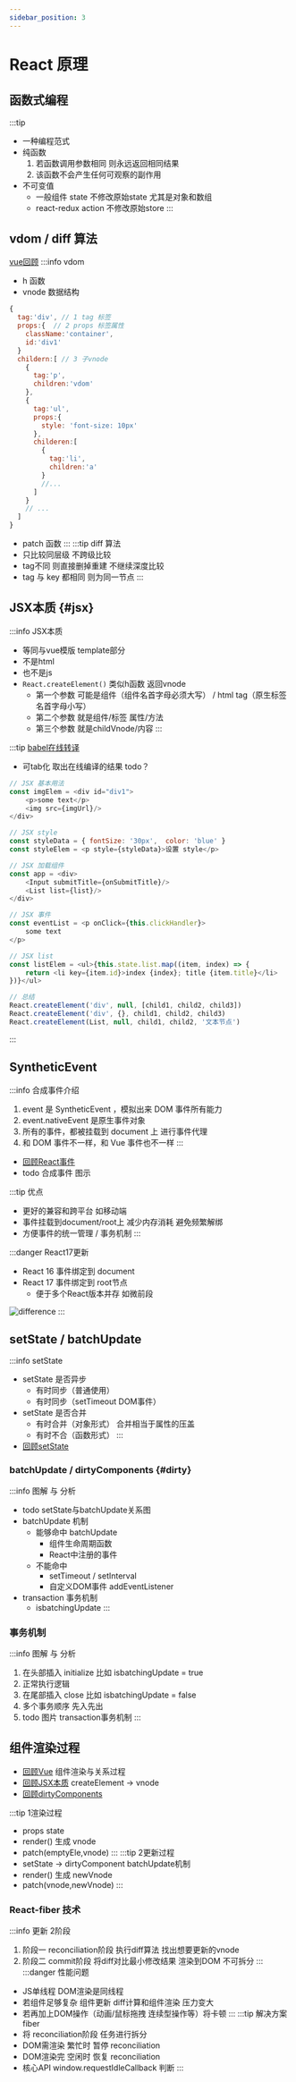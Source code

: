 ```yaml
---
sidebar_position: 3
---
```


# React 原理

## 函数式编程
:::tip
- 一种编程范式
- 纯函数
  1. 若函数调用参数相同 则永远返回相同结果
  2. 该函数不会产生任何可观察的副作用
- 不可变值 
  - 一般组件 state 不修改原始state 尤其是对象和数组 
  - react-redux action 不修改原始store
:::

## vdom / diff 算法
[vue回顾](../vue/principle.md#diff)
:::info vdom
- h 函数
- vnode 数据结构 
```js {2,3,7}
{
  tag:'div', // 1 tag 标签
  props:{  // 2 props 标签属性
    className:'container',
    id:'div1'
  }
  childern:[ // 3 子vnode
    {
      tag:'p',
      children:'vdom'
    },
    {
      tag:'ul',
      props:{
        style: 'font-size: 10px'
      },
      childeren:[
        {
          tag:'li',
          children:'a'
        }
        //...
      ]
    }
    // ...
  ]  
}
```
- patch 函数
:::
:::tip diff 算法
- 只比较同层级 不跨级比较
- tag不同 则直接删掉重建 不继续深度比较
- tag 与 key 都相同 则为同一节点
:::

## JSX本质 {#jsx}
:::info JSX本质
- 等同与vue模版 template部分
- 不是html
- 也不是js
- `React.createElement()` 类似h函数 返回vnode
  - 第一个参数 可能是组件（组件名首字母必须大写） / html tag（原生标签名首字母小写）
  - 第二个参数 就是组件/标签 属性/方法
  - 第三个参数 就是childVnode/内容
:::

:::tip [babel在线转译](https://www.babeljs.cn/)
- 可tab化 取出在线编译的结果 todo？
```js
// JSX 基本用法
const imgElem = <div id="div1">
    <p>some text</p>
    <img src={imgUrl}/>
</div>

// JSX style
const styleData = { fontSize: '30px',  color: 'blue' }
const styleElem = <p style={styleData}>设置 style</p>

// JSX 加载组件
const app = <div>
    <Input submitTitle={onSubmitTitle}/>
    <List list={list}/>
</div>

// JSX 事件
const eventList = <p onClick={this.clickHandler}>
    some text
</p>

// JSX list
const listElem = <ul>{this.state.list.map((item, index) => {
    return <li key={item.id}>index {index}; title {item.title}</li>
})}</ul>

// 总结
React.createElement('div', null, [child1, child2, child3])
React.createElement('div', {}, child1, child2, child3)
React.createElement(List, null, child1, child2, '文本节点')
```
:::

## SyntheticEvent
:::info 合成事件介绍
1. event 是 SyntheticEvent ，模拟出来 DOM 事件所有能力
2. event.nativeEvent 是原生事件对象
3. 所有的事件，都被挂载到 document 上 进行事件代理
4. 和 DOM 事件不一样，和 Vue 事件也不一样
:::

- [回顾React事件](./app/basic.md#event)
- todo 合成事件 图示

:::tip 优点
- 更好的兼容和跨平台 如移动端
- 事件挂载到document/root上 减少内存消耗 避免频繁解绑
- 方便事件的统一管理 / 事务机制
:::

:::danger React17更新
- React 16 事件绑定到 document
- React 17 事件绑定到 root节点
  - 便于多个React版本并存 如微前段

![difference](/img/react/react_17_event_delegation.png)
:::

## setState / batchUpdate
:::info setState
- setState 是否异步
  - 有时同步（普通使用）
  - 有时同步（setTimeout DOM事件）
- setState 是否合并
  - 有时合并（对象形式） 合并相当于属性的压盖 
  - 有时不合（函数形式）
:::
- [回顾setState](./app/basic.md#setState)

### batchUpdate / dirtyComponents {#dirty}
:::info 图解 与 分析
- todo setState与batchUpdate关系图
- batchUpdate 机制
  - 能够命中 batchUpdate
    - 组件生命周期函数
    - React中注册的事件
  - 不能命中
    - setTimeout / setInterval
    - 自定义DOM事件 addEventListener
- transaction 事务机制
  - isbatchingUpdate
:::

### 事务机制
:::info 图解 与 分析
  1. 在头部插入 initialize 比如 isbatchingUpdate = true 
  2. 正常执行逻辑
  3. 在尾部插入 close 比如 isbatchingUpdate = false 
  4. 多个事务顺序 先入先出
  5. todo 图片 transaction事务机制
:::

## 组件渲染过程
- [回顾Vue](../vue/principle.md#render) 组件渲染与关系过程
- [回顾JSX本质](#jsx) createElement -> vnode
- [回顾dirtyComponents](#dirty) 

:::tip 1渲染过程
- props state
- render() 生成 vnode
- patch(emptyEle,vnode)
:::
:::tip 2更新过程
- setState -> dirtyComponent batchUpdate机制
- render() 生成 newVnode
- patch(vnode,newVnode)
:::

### React-fiber 技术
:::info 更新 2阶段
1. 阶段一 reconciliation阶段 执行diff算法 找出想要更新的vnode
2. 阶段二 commit阶段 将diff对比最小修改结果 渲染到DOM 不可拆分
:::
:::danger 性能问题
- JS单线程 DOM渲染是同线程
- 若组件足够复杂 组件更新 diff计算和组件渲染 压力变大
- 若再加上DOM操作（动画/鼠标拖拽 连续型操作等）将卡顿
:::
:::tip 解决方案 fiber
- 将 reconciliation阶段 任务进行拆分
- DOM需渲染 繁忙时 暂停 reconciliation
- DOM渲染完 空闲时 恢复 reconciliation
- 核心API window.requestIdleCallback 判断
:::

